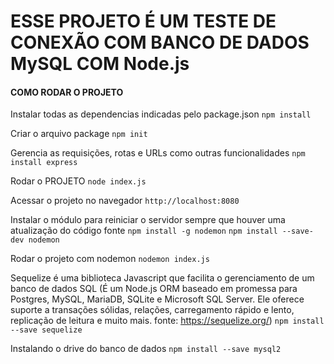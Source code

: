 # ESSE PROJETO É UM TESTE DE CONEXÃO COM BANCO DE DADOS MySQL COM Node.js


#### COMO RODAR O PROJETO

Instalar todas as dependencias indicadas pelo package.json
`npm install`

Criar o arquivo package
`npm init`

Gerencia as requisições, rotas e URLs como outras funcionalidades
`npm install express`

Rodar o PROJETO
`node index.js`

Acessar o projeto no navegador
`http://localhost:8080`

Instalar o módulo para reiniciar o servidor sempre que houver uma atualização do código fonte
`npm install -g nodemon`
`npm install --save-dev nodemon`

Rodar o projeto com nodemon
`nodemon index.js`

Sequelize é uma biblioteca Javascript que facilita o gerenciamento de um banco de dados SQL 
(É um Node.js ORM baseado em promessa para Postgres, MySQL, MariaDB, SQLite e Microsoft SQL Server. Ele oferece suporte a transações sólidas, relações, carregamento rápido e lento, replicação de leitura e muito mais. fonte: https://sequelize.org/)
`npm install --save sequelize`

Instalando o drive do banco de dados
`npm install --save mysql2`

